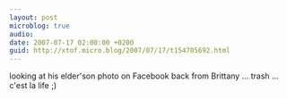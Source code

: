 ```yaml
---
layout: post
microblog: true
audio: 
date: 2007-07-17 02:00:00 +0200
guid: http://xtof.micro.blog/2007/07/17/t154705692.html
---
```

looking at his elder'son photo on Facebook back from Brittany ... trash ... c'est la life ;)
